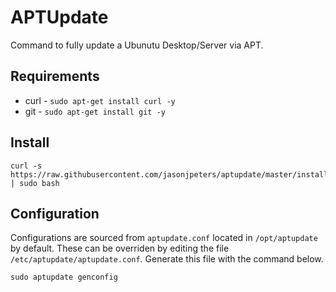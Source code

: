 # APTUpdate

Command to fully update a Ubunutu Desktop/Server via APT.

## Requirements

* curl - ```sudo apt-get install curl -y```
* git - ```sudo apt-get install git -y```

## Install

```
curl -s https://raw.githubusercontent.com/jasonjpeters/aptupdate/master/install.sh | sudo bash
```

## Configuration

Configurations are sourced from ```aptupdate.conf``` located in ```/opt/aptupdate``` by default. These can be overriden by editing the file ```/etc/aptupdate/aptupdate.conf```. Generate this file with the command below.

```
sudo aptupdate genconfig
```
